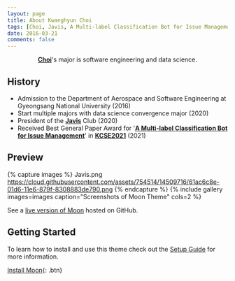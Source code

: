 ```yaml
---
layout: page
title: About Kwanghyun Choi
tags: [Choi, Javis, A Multi-label Classification Bot for Issue Management, KCSE2021]
date: 2016-03-21
comments: false
---
```


<center><a href="https://kwang-hyun.github.io/"><b>Choi</b></a>'s major is software engineering and data science.</center>

## History
* Admission to the Department of Aerospace and Software Engineering at Gyeongsang National University (2016)
* Start multiple majors with data science convergence major (2020)
* President of the <a href="https://javis-gnu.github.io/"><b>Javis</b></a> Club (2020)
* Received Best General Paper Award for '<a href="http://kcse2021.userinsight.co.kr/static/book/KCSE2021tocv7.pdf"><b>A Multi-label Classification Bot for Issue Management</b></a>' in <a href="http://kcse2021.userinsight.co.kr/"><b>KCSE2021</b></a> (2021)

## Preview

{% capture images %}
    Javis.png
    https://cloud.githubusercontent.com/assets/754514/14509716/61ac6c8e-01d6-11e6-879f-8308883de790.png
{% endcapture %}
{% include gallery images=images caption="Screenshots of Moon Theme" cols=2 %}

See a [live version of Moon](http://taylantatli.github.io/Moon) hosted on GitHub.

## Getting Started

To learn how to install and use this theme check out the [Setup Guide](http://taylantatli.me/Moon/moon-theme/) for more information.

[Install Moon](https://github.com/TaylanTatli/Moon){: .btn}
